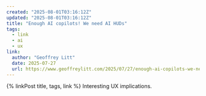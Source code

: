 ```yaml
---
created: "2025-08-01T03:16:12Z"
updated: "2025-08-01T03:16:12Z"
title: "Enough AI copilots! We need AI HUDs"
tags:
  - link
  - ai
  - ux
link:
  author: "Geoffrey Litt"
  date: 2025-07-27
  url: https://www.geoffreylitt.com/2025/07/27/enough-ai-copilots-we-need-ai-huds
---
```


{% linkPost title, tags, link %} Interesting UX implications.
